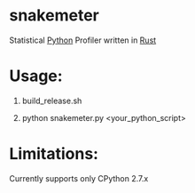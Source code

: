 # snakemeter

Statistical [Python](https://www.python.org/) Profiler written in [Rust](http://www.rust-lang.org/)

# Usage:

  1) build_release.sh

  2) python snakemeter.py \<your_python_script\>


# Limitations:

Currently supports only CPython 2.7.x


